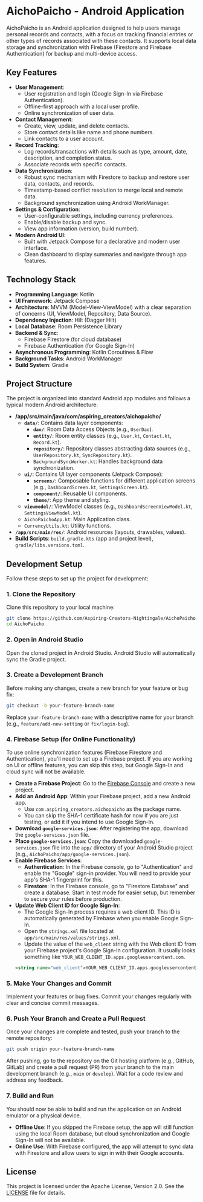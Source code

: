 # AichoPaicho - Android Application

AichoPaicho is an Android application designed to help users manage personal records and contacts, with a focus on tracking financial entries or other types of records associated with these contacts. It supports local data storage and synchronization with Firebase (Firestore and Firebase Authentication) for backup and multi-device access.

## Key Features

*   **User Management**:
    *   User registration and login (Google Sign-In via Firebase Authentication).
    *   Offline-first approach with a local user profile.
    *   Online synchronization of user data.
*   **Contact Management**:
    *   Create, view, update, and delete contacts.
    *   Store contact details like name and phone numbers.
    *   Link contacts to a user account.
*   **Record Tracking**:
    *   Log records/transactions with details such as type, amount, date, description, and completion status.
    *   Associate records with specific contacts.
*   **Data Synchronization**:
    *   Robust sync mechanism with Firestore to backup and restore user data, contacts, and records.
    *   Timestamp-based conflict resolution to merge local and remote data.
    *   Background synchronization using Android WorkManager.
*   **Settings & Configuration**:
    *   User-configurable settings, including currency preferences.
    *   Enable/disable backup and sync.
    *   View app information (version, build number).
*   **Modern Android UI**:
    *   Built with Jetpack Compose for a declarative and modern user interface.
    *   Clean dashboard to display summaries and navigate through app features.

## Technology Stack

*   **Programming Language**: Kotlin
*   **UI Framework**: Jetpack Compose
*   **Architecture**: MVVM (Model-View-ViewModel) with a clear separation of concerns (UI, ViewModel, Repository, Data Source).
*   **Dependency Injection**: Hilt (Dagger Hilt)
*   **Local Database**: Room Persistence Library
*   **Backend & Sync**:
    *   Firebase Firestore (for cloud database)
    *   Firebase Authentication (for Google Sign-In)
*   **Asynchronous Programming**: Kotlin Coroutines & Flow
*   **Background Tasks**: Android WorkManager
*   **Build System**: Gradle

## Project Structure

The project is organized into standard Android app modules and follows a typical modern Android architecture:

*   **/app/src/main/java/com/aspiring_creators/aichopaicho/**
    *   **`data/`**: Contains data layer components:
        *   **`dao/`**: Room Data Access Objects (e.g., `UserDao`).
        *   **`entity/`**: Room entity classes (e.g., `User.kt`, `Contact.kt`, `Record.kt`).
        *   **`repository/`**: Repository classes abstracting data sources (e.g., `UserRepository.kt`, `SyncRepository.kt`).
        *   `BackgroundSyncWorker.kt`: Handles background data synchronization.
    *   **`ui/`**: Contains UI layer components (Jetpack Compose):
        *   **`screens/`**: Composable functions for different application screens (e.g., `DashboardScreen.kt`, `SettingsScreen.kt`).
        *   **`component/`**: Reusable UI components.
        *   **`theme/`**: App theme and styling.
    *   **`viewmodel/`**: ViewModel classes (e.g., `DashboardScreenViewModel.kt`, `SettingsViewModel.kt`).
    *   `AichoPaichoApp.kt`: Main Application class.
    *   `CurrencyUtils.kt`: Utility functions.
*   **`/app/src/main/res/`**: Android resources (layouts, drawables, values).
*   **Build Scripts**: `build.gradle.kts` (app and project level), `gradle/libs.versions.toml`.

## Development Setup

Follow these steps to set up the project for development:

### 1. Clone the Repository
Clone this repository to your local machine:
```bash
git clone https://github.com/Aspiring-Creators-Nightingale/AichoPaicho.git
cd AichoPaicho
```

### 2. Open in Android Studio
Open the cloned project in Android Studio. Android Studio will automatically sync the Gradle project.

### 3. Create a Development Branch
Before making any changes, create a new branch for your feature or bug fix:
```bash
git checkout -b your-feature-branch-name
```
Replace `your-feature-branch-name` with a descriptive name for your branch (e.g., `feature/add-new-setting` or `fix/login-bug`).

### 4. Firebase Setup (for Online Functionality)
To use online synchronization features (Firebase Firestore and Authentication), you'll need to set up a Firebase project. If you are working on UI or offline features, you can skip this step, but Google Sign-In and cloud sync will not be available.

*   **Create a Firebase Project**: Go to the [Firebase Console](https://console.firebase.google.com/) and create a new project.
*   **Add an Android App**: Within your Firebase project, add a new Android app.
    *   Use `com.aspiring_creators.aichopaicho` as the package name.
    *   You can skip the SHA-1 certificate hash for now if you are just testing, or add it if you intend to use Google Sign-In.
*   **Download `google-services.json`**: After registering the app, download the `google-services.json` file.
*   **Place `google-services.json`**: Copy the downloaded `google-services.json` file into the `app/` directory of your Android Studio project (e.g., `AichoPaicho/app/google-services.json`).
*   **Enable Firebase Services**:
    *   **Authentication**: In the Firebase console, go to "Authentication" and enable the "Google" sign-in provider. You will need to provide your app's SHA-1 fingerprint for this.
    *   **Firestore**: In the Firebase console, go to "Firestore Database" and create a database. Start in test mode for easier setup, but remember to secure your rules before production.
*   **Update Web Client ID for Google Sign-In**:
    *   The Google Sign-In process requires a web client ID. This ID is automatically generated by Firebase when you enable Google Sign-In.
    *   Open the `strings.xml` file located at `app/src/main/res/values/strings.xml`.
    *   Update the value of the `web_client` string with the Web client ID from your Firebase project's Google Sign-In configuration. It usually looks something like `YOUR_WEB_CLIENT_ID.apps.googleusercontent.com`.
    ```xml
    <string name="web_client">YOUR_WEB_CLIENT_ID.apps.googleusercontent.com</string>
    ```

### 5. Make Your Changes and Commit
Implement your features or bug fixes. Commit your changes regularly with clear and concise commit messages.

### 6. Push Your Branch and Create a Pull Request
Once your changes are complete and tested, push your branch to the remote repository:
```bash
git push origin your-feature-branch-name
```
After pushing, go to the repository on the Git hosting platform (e.g., GitHub, GitLab) and create a pull request (PR) from your branch to the main development branch (e.g., `main` or `develop`). Wait for a code review and address any feedback.

### 7. Build and Run
You should now be able to build and run the application on an Android emulator or a physical device.

*   **Offline Use**: If you skipped the Firebase setup, the app will still function using the local Room database, but cloud synchronization and Google Sign-In will not be available.
*   **Online Use**: With Firebase configured, the app will attempt to sync data with Firestore and allow users to sign in with their Google accounts.

## License

This project is licensed under the Apache License, Version 2.0. See the [LICENSE](LICENSE) file for details.
